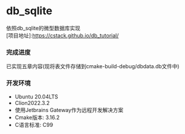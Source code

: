 # db_sqlite
 依照db_sqlite的微型数据库实现   
 [项目地址]:https://cstack.github.io/db_tutorial/  

### 完成进度
 已实现五章内容(现将表文件存储到cmake-build-debug/dbdata.db文件中) 

### 开发环境 
 * Ubuntu 20.04LTS  
 * Clion2022.3.2  
 * 使用Jetbrains Gateway作为远程开发解决方案
 * Cmake版本: 3.16.2
 * C语言标准: C99


